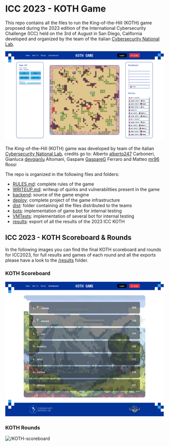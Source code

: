 # ICC 2023 - KOTH Game

This repo contains all the files to run the King-of-the-Hill (KOTH) game proposed during the 2023 edition of the International Cybersecurity Challenge (ICC) held on the 3rd of August in San Diego, California developed and organized by the team of the italian [Cybersecurity National Lab](https://cybersecnatlab.it).

![KOTH](/img/KOTH.png)

The King-of-the-Hill (KOTH) game was developed by team of the italian [Cybersecurity National Lab](https://cybersecnatlab.it), credits go to: Alberto [alberto247](https://github.com/alberto247) Carboneri, Gianluca [devgianlu](https://github.com/devgianlu) Altomani, Gaspare [GaspareG](https://github.com/GaspareG) Ferraro and Matteo [mr96](https://github.com/mr-96) Rossi

The repo is organized in the following files and folders:

- [RULES.md](/RULES.md): complete rules of the game
- [WRITEUP.md](/WRITEUP.md): writeup of quirks and vulnerabilities present in the game
- [backend](/backend): source of the game engine
- [deploy](/deploy): complete project of the game infrastructure
- [dist](/dist): folder containing all the files distributed to the teams
- [bots](/bots): implementation of game bot for internal testing
- [VMTests](/VMTests): implementation of several bot for internal testing
- [results](/results): export of all the results of the 2023 ICC KOTH

## ICC 2023 - KOTH Scoreboard & Rounds

In the following images you can find the final KOTH scoreboard and rounds for ICC2023, for full results and games of each round and all the exports please have a look to the [/results](/results) folder.

### KOTH Scoreboard

![/KOTH-scoreboard](/img/KOTH-scoreboard.png)

### KOTH Rounds

![/KOTH-scoreboard](/img/KOTH-rounds.png)
